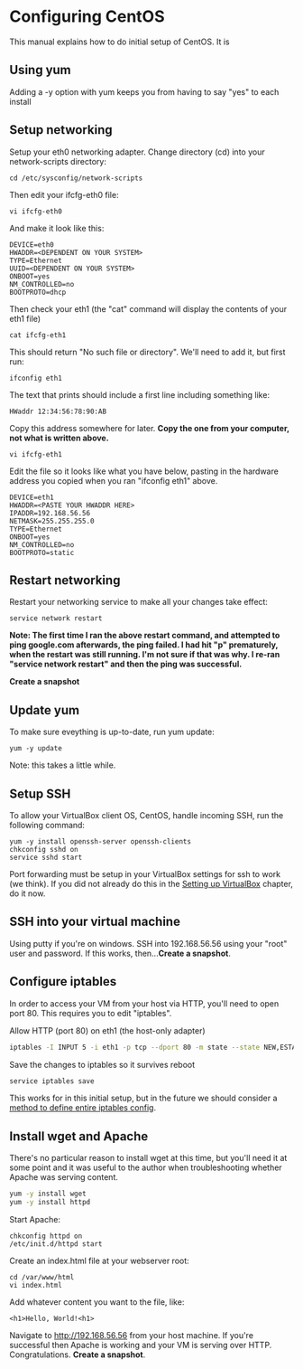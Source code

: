 # Configuring CentOS
This manual explains how to do initial setup of CentOS. It is 

## Using yum
Adding a -y option with yum keeps you from having to say "yes" to each install

## Setup networking
Setup your eth0 networking adapter. Change directory (cd) into your network-scripts directory:

```
cd /etc/sysconfig/network-scripts
```

Then edit your ifcfg-eth0 file:

```
vi ifcfg-eth0
```

And make it look like this:

```
DEVICE=eth0
HWADDR=<DEPENDENT ON YOUR SYSTEM>
TYPE=Ethernet
UUID=<DEPENDENT ON YOUR SYSTEM>
ONBOOT=yes
NM_CONTROLLED=no
BOOTPROTO=dhcp
```

Then check your eth1 (the "cat" command will display the contents of your eth1 file)

```
cat ifcfg-eth1
```

This should return "No such file or directory". We'll need to add it, but first run:

```
ifconfig eth1
```

The text that prints should include a first line including something like:

```
HWaddr 12:34:56:78:90:AB
```

Copy this address somewhere for later. **Copy the one from your computer, not what is written above.** 

```
vi ifcfg-eth1
```

Edit the file so it looks like what you have below, pasting in the hardware address you copied when you ran "ifconfig eth1" above.

```
DEVICE=eth1
HWADDR=<PASTE YOUR HWADDR HERE>
IPADDR=192.168.56.56
NETMASK=255.255.255.0
TYPE=Ethernet
ONBOOT=yes
NM_CONTROLLED=no
BOOTPROTO=static
```

## Restart networking
Restart your networking service to make all your changes take effect:

```
service network restart
```

__Note: The first time I ran the above restart command, and attempted to ping google.com afterwards, the ping failed. I had hit "p" prematurely, when the restart was still running. I'm not sure if that was why. I re-ran "service network restart" and then the ping was successful.__

**Create a snapshot**

## Update yum
To make sure eveything is up-to-date, run yum update:

```
yum -y update
```

Note: this takes a little while.


## Setup SSH
To allow your VirtualBox client OS, CentOS, handle incoming SSH, run the following command:

```
yum -y install openssh-server openssh-clients
chkconfig sshd on
service sshd start
```

Port forwarding must be setup in your VirtualBox settings for ssh to work (we think). If you did not already do this in the [Setting up VirtualBox](SettingUpVirtualBox.md) chapter, do it now.

## SSH into your virtual machine
Using putty if you're on windows. SSH into 192.168.56.56 using your "root" user and password. If this works, then...**Create a snapshot**.


## Configure iptables
In order to access your VM from your host via HTTP, you'll need to open port 80. This requires you to edit "iptables".


Allow HTTP (port 80) on eth1 (the host-only adapter)
```bash
iptables -I INPUT 5 -i eth1 -p tcp --dport 80 -m state --state NEW,ESTABLISHED -j ACCEPT
```

Save the changes to iptables so it survives reboot
```bash
service iptables save
```

This works for in this initial setup, but in the future we should consider a [method to define entire iptables config](http://blog.astaz3l.com/2015/03/06/secure-firewall-for-centos/).


## Install wget and Apache
There's no particular reason to install wget at this time, but you'll need it at some point and it was useful to the author when troubleshooting whether Apache was serving content.

```bash
yum -y install wget
yum -y install httpd
```

Start Apache:

```
chkconfig httpd on
/etc/init.d/httpd start
```


Create an index.html file at your webserver root:

```
cd /var/www/html
vi index.html
```

Add whatever content you want to the file, like:

```
<h1>Hello, World!<h1>
```

Navigate to http://192.168.56.56 from your host machine. If you're successful then Apache is working and your VM is serving over HTTP. Congratulations. **Create a snapshot**.


